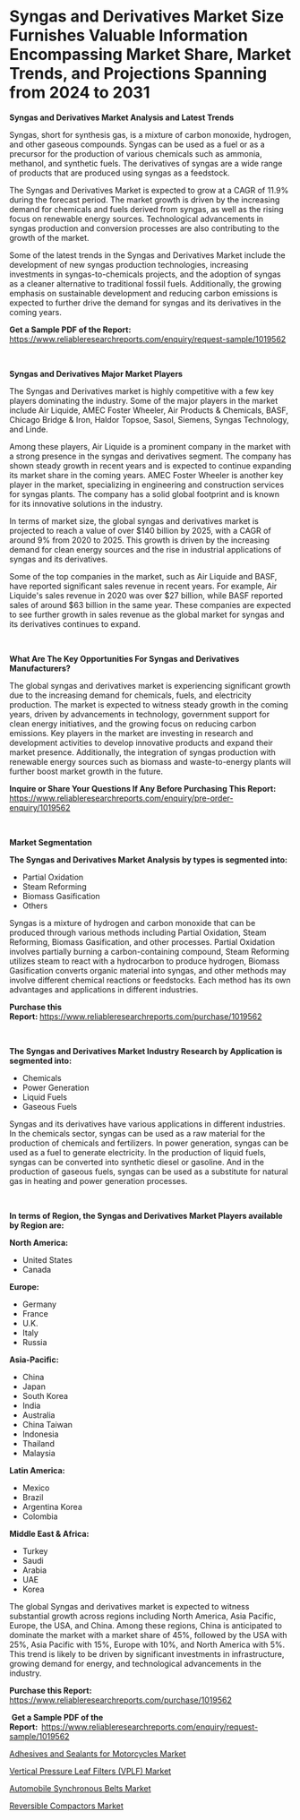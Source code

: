 <p><h1>Syngas and Derivatives Market Size Furnishes Valuable Information Encompassing Market Share, Market Trends, and Projections Spanning from 2024 to 2031</h1></p><p><strong>Syngas and Derivatives Market Analysis and Latest Trends</strong></p>
<p><p>Syngas, short for synthesis gas, is a mixture of carbon monoxide, hydrogen, and other gaseous compounds. Syngas can be used as a fuel or as a precursor for the production of various chemicals such as ammonia, methanol, and synthetic fuels. The derivatives of syngas are a wide range of products that are produced using syngas as a feedstock.</p><p>The Syngas and Derivatives Market is expected to grow at a CAGR of 11.9% during the forecast period. The market growth is driven by the increasing demand for chemicals and fuels derived from syngas, as well as the rising focus on renewable energy sources. Technological advancements in syngas production and conversion processes are also contributing to the growth of the market.</p><p>Some of the latest trends in the Syngas and Derivatives Market include the development of new syngas production technologies, increasing investments in syngas-to-chemicals projects, and the adoption of syngas as a cleaner alternative to traditional fossil fuels. Additionally, the growing emphasis on sustainable development and reducing carbon emissions is expected to further drive the demand for syngas and its derivatives in the coming years.</p></p>
<p><strong>Get a Sample PDF of the Report:&nbsp;</strong> <a href="https://www.reliableresearchreports.com/enquiry/request-sample/1019562">https://www.reliableresearchreports.com/enquiry/request-sample/1019562</a></p>
<p>&nbsp;</p>
<p><strong>Syngas and Derivatives Major Market Players</strong></p>
<p><p>The Syngas and Derivatives market is highly competitive with a few key players dominating the industry. Some of the major players in the market include Air Liquide, AMEC Foster Wheeler, Air Products & Chemicals, BASF, Chicago Bridge & Iron, Haldor Topsoe, Sasol, Siemens, Syngas Technology, and Linde.</p><p>Among these players, Air Liquide is a prominent company in the market with a strong presence in the syngas and derivatives segment. The company has shown steady growth in recent years and is expected to continue expanding its market share in the coming years. AMEC Foster Wheeler is another key player in the market, specializing in engineering and construction services for syngas plants. The company has a solid global footprint and is known for its innovative solutions in the industry.</p><p>In terms of market size, the global syngas and derivatives market is projected to reach a value of over $140 billion by 2025, with a CAGR of around 9% from 2020 to 2025. This growth is driven by the increasing demand for clean energy sources and the rise in industrial applications of syngas and its derivatives.</p><p>Some of the top companies in the market, such as Air Liquide and BASF, have reported significant sales revenue in recent years. For example, Air Liquide's sales revenue in 2020 was over $27 billion, while BASF reported sales of around $63 billion in the same year. These companies are expected to see further growth in sales revenue as the global market for syngas and its derivatives continues to expand.</p></p>
<p>&nbsp;</p>
<p><strong>What Are The Key Opportunities For Syngas and Derivatives Manufacturers?</strong></p>
<p><p>The global syngas and derivatives market is experiencing significant growth due to the increasing demand for chemicals, fuels, and electricity production. The market is expected to witness steady growth in the coming years, driven by advancements in technology, government support for clean energy initiatives, and the growing focus on reducing carbon emissions. Key players in the market are investing in research and development activities to develop innovative products and expand their market presence. Additionally, the integration of syngas production with renewable energy sources such as biomass and waste-to-energy plants will further boost market growth in the future.</p></p>
<p><strong>Inquire or Share Your Questions If Any Before Purchasing This Report:</strong> <a href="https://www.reliableresearchreports.com/enquiry/pre-order-enquiry/1019562">https://www.reliableresearchreports.com/enquiry/pre-order-enquiry/1019562</a></p>
<p>&nbsp;</p>
<p><strong>Market Segmentation</strong></p>
<p><strong>The Syngas and Derivatives Market Analysis by types is segmented into:</strong></p>
<p><ul><li>Partial Oxidation</li><li>Steam Reforming</li><li>Biomass Gasification</li><li>Others</li></ul></p>
<p><p>Syngas is a mixture of hydrogen and carbon monoxide that can be produced through various methods including Partial Oxidation, Steam Reforming, Biomass Gasification, and other processes. Partial Oxidation involves partially burning a carbon-containing compound, Steam Reforming utilizes steam to react with a hydrocarbon to produce hydrogen, Biomass Gasification converts organic material into syngas, and other methods may involve different chemical reactions or feedstocks. Each method has its own advantages and applications in different industries.</p></p>
<p><strong>Purchase this Report:&nbsp;</strong><a href="https://www.reliableresearchreports.com/purchase/1019562">https://www.reliableresearchreports.com/purchase/1019562</a></p>
<p>&nbsp;</p>
<p><strong>The Syngas and Derivatives Market Industry Research by Application is segmented into:</strong></p>
<p><ul><li>Chemicals</li><li>Power Generation</li><li>Liquid Fuels</li><li>Gaseous Fuels</li></ul></p>
<p><p>Syngas and its derivatives have various applications in different industries. In the chemicals sector, syngas can be used as a raw material for the production of chemicals and fertilizers. In power generation, syngas can be used as a fuel to generate electricity. In the production of liquid fuels, syngas can be converted into synthetic diesel or gasoline. And in the production of gaseous fuels, syngas can be used as a substitute for natural gas in heating and power generation processes.</p></p>
<p>&nbsp;</p>
<p><strong>In terms of Region, the Syngas and Derivatives Market Players available by Region are:</strong></p>
<p>
    <p> <strong> North America: </strong>
        <ul>
            <li>United States</li>
            <li>Canada</li>
        </ul>
        </p> 
    <p> <strong> Europe: </strong>
        <ul>
            <li>Germany</li>
            <li>France</li>
            <li>U.K.</li>
            <li>Italy</li>
            <li>Russia</li>
        </ul>
        </p> 
    <p> <strong> Asia-Pacific: </strong>
        <ul>
            <li>China</li>
            <li>Japan</li>
            <li>South Korea</li>
            <li>India</li>
            <li>Australia</li>
            <li>China Taiwan</li>
            <li>Indonesia</li>
            <li>Thailand</li>
            <li>Malaysia</li>
        </ul>
        </p> 
    <p> <strong> Latin America: </strong>
        <ul>
            <li>Mexico</li>
            <li>Brazil</li>
            <li>Argentina Korea</li>
            <li>Colombia</li>
        </ul>
        </p> 
    <p> <strong> Middle East & Africa: </strong>
        <ul>
            <li>Turkey</li>
            <li>Saudi</li>
            <li>Arabia</li>
            <li>UAE</li>
            <li>Korea</li>
        </ul>
    </p>
    </p>
<p><p>The global Syngas and derivatives market is expected to witness substantial growth across regions including North America, Asia Pacific, Europe, the USA, and China. Among these regions, China is anticipated to dominate the market with a market share of 45%, followed by the USA with 25%, Asia Pacific with 15%, Europe with 10%, and North America with 5%. This trend is likely to be driven by significant investments in infrastructure, growing demand for energy, and technological advancements in the industry.</p></p>
<p><strong>Purchase this Report: </strong><a href="https://www.reliableresearchreports.com/purchase/1019562">https://www.reliableresearchreports.com/purchase/1019562</a></p>
<p>&nbsp;<strong>Get a Sample PDF of the Report:&nbsp;&nbsp;</strong><a href="https://www.reliableresearchreports.com/enquiry/request-sample/1019562">https://www.reliableresearchreports.com/enquiry/request-sample/1019562</a></p>
<p><strong></strong></p>
<p><p><a href="https://iodized-pantydraco-05c.notion.site/Adhesives-and-Sealants-for-Motorcycles-Market-Growth-Market-Trends-COVID-19-Impact-and-Forecasts--af09fd2a62664bd3b7476d493dd1249f">Adhesives and Sealants for Motorcycles Market</a></p><p><a href="https://view.publitas.com/reportprime-1/vertical-pressure-leaf-filters-vplf-market-provides-a-comprehensive-analysis-including-a-macro-overview-of-the-market-as-well-as-micro-details-such-as-market-size-and-competitive-landscape/">Vertical Pressure Leaf Filters (VPLF) Market</a></p><p><a href="https://view.publitas.com/reportprime-1/automobile-synchronous-belts-market-size-growth-and-forecast-from-2023-2030/">Automobile Synchronous Belts Market</a></p><p><a href="https://view.publitas.com/reportprime-1/reversible-compactors-market-research-report-the-key-to-successful-business-strategy-forecasted-for-period-from-2023-2030/">Reversible Compactors Market</a></p></p>